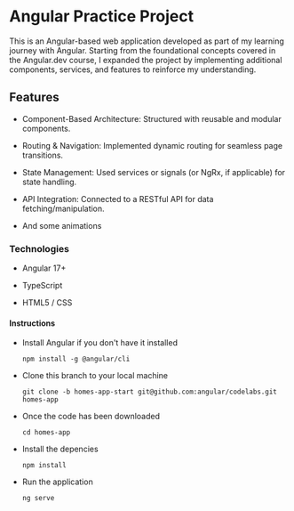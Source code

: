 # Angular Practice Project
This is an Angular-based web application developed as part of my learning journey with Angular. Starting from the foundational concepts covered in the Angular.dev course, I expanded the project by implementing additional components, services, and features to reinforce my understanding.

## Features
- Component-Based Architecture: Structured with reusable and modular components.

- Routing & Navigation: Implemented dynamic routing for seamless page transitions.

- State Management: Used services or signals (or NgRx, if applicable) for state handling.

- API Integration: Connected to a RESTful API for data fetching/manipulation.

- And some animations

### Technologies
- Angular 17+

- TypeScript

- HTML5 / CSS

#### Instructions

- Install Angular if you don't have it installed

  `npm install -g @angular/cli`

- Clone this branch to your local machine

  `git clone -b homes-app-start git@github.com:angular/codelabs.git homes-app`

- Once the code has been downloaded

  `cd homes-app`

- Install the depencies

  `npm install` 

- Run the application 

  `ng serve`
